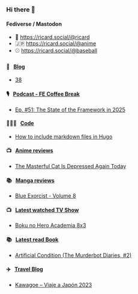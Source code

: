 ### Hi there 👋

#### Fediverse / Mastodon

- 🐘 https://ricard.social/@ricard
- 🇯🇵 https://ricard.social/@anime
- ⚾️ https://ricard.social/@baseball

#### 📝 &nbsp;&nbsp;[Blog](https://ricard.blog)

- [38](https://ricard.blog/personal/38/)

#### 🎙 &nbsp;&nbsp;[Podcast - FE Coffee Break](https://frontend.coffee)

- [Ep. #51: The State of the Framework in 2025](https://share.transistor.fm/s/c8c83bae)

#### 👨🏻‍💻 &nbsp;&nbsp;[Code](https://ricard.dev)

- [How to include markdown files in Hugo](https://ricard.dev/how-to-include-markdown-files-in-hugo/)

#### 📺 &nbsp;&nbsp;[Anime reviews](https://anime.ricard.blog)

- [The Masterful Cat Is Depressed Again Today](https://anime.ricard.blog/reviews/the-masterful-cat-is-depressed-again-today/)

#### 📚 &nbsp;&nbsp;[Manga reviews](https://anime.ricard.blog)

- [Blue Exorcist - Volume 8](https://manga.ricard.blog/reviews/blue-exorcist/volume/8/)

#### 📺 &nbsp;&nbsp;[Latest watched TV Show](https://quicoto.github.io/reviews/tv-shows)

- [Boku no Hero Academia 8x3](https://quicoto.github.io/reviews/tv-shows/boku-no-hero-academia/8x3)

#### 📚 &nbsp;&nbsp;[Latest read Book](https://ricard.blog/books/)

- [Artificial Condition (The Murderbot Diaries, #2)](https://www.goodreads.com/review/show/3206567106?utm_medium=api&amp;utm_source=rss)

#### ✈️ &nbsp;&nbsp;[Travel Blog](https://www.quicoto.com/)

- [Kawagoe – Viaje a Japón 2023](https://www.quicoto.com/kawagoe-viaje-a-japon-2023/)
